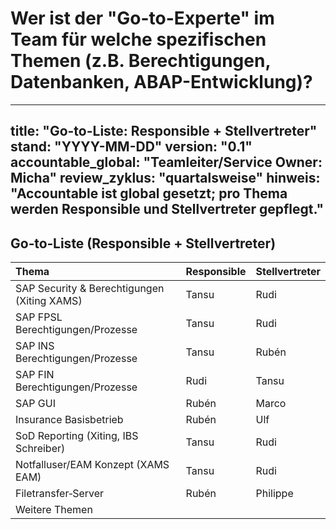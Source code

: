 # Wer ist der "Go-to-Experte" im Team für welche spezifischen Themen (z.B. Berechtigungen, Datenbanken, ABAP-Entwicklung)?

---
title: "Go-to-Liste: Responsible + Stellvertreter"
stand: "YYYY-MM-DD"
version: "0.1"
accountable_global: "Teamleiter/Service Owner: Micha"
review_zyklus: "quartalsweise"
hinweis: "Accountable ist global gesetzt; pro Thema werden Responsible und Stellvertreter gepflegt."
---

## Go‑to‑Liste (Responsible + Stellvertreter)

| Thema | Responsible | Stellvertreter 
| :--- | :--- | :--- 
| SAP Security & Berechtigungen (Xiting XAMS) | Tansu | Rudi 
| SAP FPSL Berechtigungen/Prozesse | Tansu | Rudi 
| SAP INS Berechtigungen/Prozesse | Tansu | Rubén
| SAP FIN Berechtigungen/Prozesse | Rudi | Tansu 
| SAP GUI | Rubén | Marco
| Insurance Basisbetrieb | Rubén | Ulf 
| SoD Reporting (Xiting, IBS Schreiber) | Tansu | Rudi
| Notfalluser/EAM Konzept (XAMS EAM) | Tansu | Rudi 
| Filetransfer‑Server | Rubén | Philippe
| Weitere Themen | <Name> | <Name> | <DL/Queue/Channel> | <Datum> |

<!-- Pflegehinweise:
- Responsible = operative Zuständigkeit; Stellvertreter = Vertretung/Backup.
- Accountable bleibt global (Teamleiter/Service Owner) und wird hier nicht pro Zeile wiederholt.
- Kontaktkanal z. B. Ticket-Queue, Verteilerliste, Rufbereitschaft.
- Stand-Datum pro Zeile bei Änderungen aktualisieren; quartalsweiser Review empfohlen.
-->
